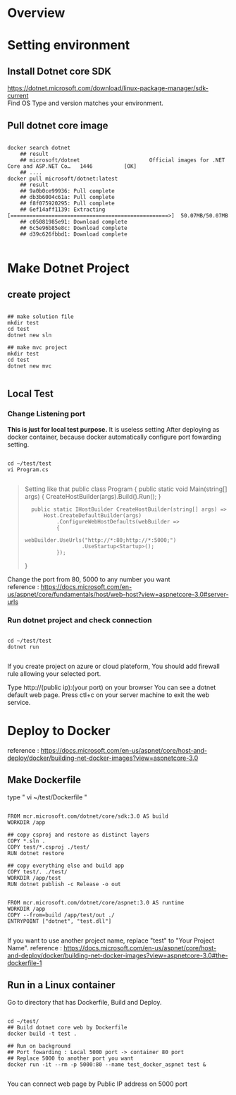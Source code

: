 # Overview

# Setting environment
## Install Dotnet core SDK
https://dotnet.microsoft.com/download/linux-package-manager/sdk-current
<br>Find OS Type and version matches your environment.

## Pull dotnet core image
<pre><code>
docker search dotnet
    ## result
    ## microsoft/dotnet                      Official images for .NET Core and ASP.NET Co…   1446          [OK]
    ## ....
docker pull microsoft/dotnet:latest
    ## result
    ## 9a0b0ce99936: Pull complete
    ## db3b6004c61a: Pull complete
    ## f8f075920295: Pull complete
    ## 6ef14aff1139: Extracting [==================================================>]  50.07MB/50.07MB
    ## c05081985e91: Download complete
    ## 6c5e96b85e8c: Download complete
    ## d39c626fbbd1: Download complete

</code></pre>

# Make Dotnet Project
## create project
<pre><code>
## make solution file
mkdir test
cd test
dotnet new sln

## make mvc project
mkdir test
cd test
dotnet new mvc

</code></pre>

## Local Test 
### Change Listening port
<b>This is just for local test purpose.</b> It is useless setting After deploying as docker container, because docker automatically configure port fowarding setting.

<pre><code>
cd ~/test/test
vi Program.cs

</code></pre>

 > Setting like that
 > public class Program
 >   {
 >       public static void Main(string[] args)
 >       {
 >           CreateHostBuilder(args).Build().Run();
 >       }
 >
 >       public static IHostBuilder CreateHostBuilder(string[] args) =>
 >           Host.CreateDefaultBuilder(args)
 >               .ConfigureWebHostDefaults(webBuilder =>
 >               {
 >                       webBuilder.UseUrls("http://*:80;http://*:5000;")
 >                       .UseStartup<Startup>();
 >               });
 >   }
 >
 Change the port from 80, 5000 to any number you want
<br> reference : https://docs.microsoft.com/en-us/aspnet/core/fundamentals/host/web-host?view=aspnetcore-3.0#server-urls
 
### Run dotnet project and check connection
<pre><code>
cd ~/test/test
dotnet run

</code></pre>

If you create project on azure or cloud plateform, You should add firewall rule allowing your selected port.

Type http://(public ip):(your port) on your browser
You can see a dotnet default web page. Press ctl+c on your server machine to exit the web service.

# Deploy to Docker
reference : https://docs.microsoft.com/en-us/aspnet/core/host-and-deploy/docker/building-net-docker-images?view=aspnetcore-3.0
## Make Dockerfile
type "   vi ~/test/Dockerfile   "

<pre><code>
FROM mcr.microsoft.com/dotnet/core/sdk:3.0 AS build
WORKDIR /app

## copy csproj and restore as distinct layers
COPY *.sln .
COPY test/*.csproj ./test/
RUN dotnet restore

## copy everything else and build app
COPY test/. ./test/
WORKDIR /app/test
RUN dotnet publish -c Release -o out


FROM mcr.microsoft.com/dotnet/core/aspnet:3.0 AS runtime
WORKDIR /app
COPY --from=build /app/test/out ./
ENTRYPOINT ["dotnet", "test.dll"]

</code></pre>
If you want to use another project name, replace "test" to "Your Project Name".
reference : https://docs.microsoft.com/en-us/aspnet/core/host-and-deploy/docker/building-net-docker-images?view=aspnetcore-3.0#the-dockerfile-1

## Run in a Linux container 
Go to directory that has Dockerfile, Build and Deploy.
<pre><code>
cd ~/test/
## Build dotnet core web by Dockerfile
docker build -t test .

## Run on background
## Port fowarding : Local 5000 port -> container 80 port
## Replace 5000 to another port you want 
docker run -it --rm -p 5000:80 --name test_docker_aspnet test &

</code></pre>

You can connect web page by Public IP address on 5000 port
